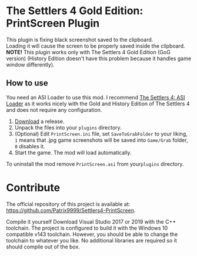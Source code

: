 # The Settlers 4 Gold Edition: PrintScreen Plugin

This plugin is fixing black screenshot saved to the clipboard.  
Loading it will cause the screen to be properly saved inside the clipboard.  
**NOTE!** This plugin works only with The Settlers 4 Gold Edition (GoG version) (History Edition doesn't have this problem because it handles game window differently).

## How to use

You need an ASI Loader to use this mod. I recommend [The Settlers 4: ASI Loader](https://github.com/nyfrk/Settlers4-ASI-Loader) as it works nicely with the Gold and History Edition of The Settlers 4 and does not require any configuration. 

1. [Download](https://github.com/Patrix9999/Settlers4-PrintScreen/releases) a release.
2. Unpack the files into your `plugins` directory.
3. (Optional) Edit `PrintScreen.ini` file, set `SaveToGrabFolder` to your liking, `1` means that .jpg game screenshots will be saved into `Game/Grab` folder, `0` disables it.
4. Start the game. The mod will load automatically.

To uninstall the mod remove `PrintScreen.asi` from your`plugins` directory. 

# Contribute

The official repository of this project is available at: https://github.com/Patrix9999/Settlers4-PrintScreen.

Compile it yourself
Download Visual Studio 2017 or 2019 with the C++ toolchain. The project is configured to build it with the Windows 10 compatible v143 toolchain. However, you should be able to change the toolchain to whatever you like. No additional libraries are required so it should compile out of the box.
